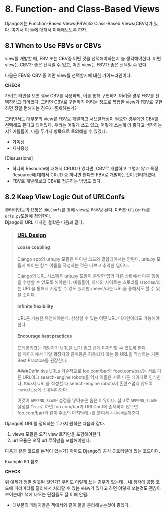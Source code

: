 # 8. Function- and Class-Based Views

Django에는 Function-Based Views(FBVs)와 Class-Based Views(CBVs)가 있다. 여기서 이 둘에 대해서 이해해보도록 하자.  

## 8.1 When to Use FBVs or CBVs

view를 개발할 때, FBV 또는 CBV중 어떤 것을 선택해야하는지 늘 생각해야한다. 어떤 view는 CBV가 좋은 선택일 수 있고, 어떤 view는 FBV가 좋은 선택일 수 있다.   

다음은 FBV와 CBV 중 어떤 view를 선택할지에 대한 가이드라인이다. 

**CHECK**

가이드 라인을 보면 결국 CBV를 사용하되, 이를 통해 구현하기 어려울 경우 FBV를 선택하라고 되어있다. 그러면 CBV로 구현하기 어려울 정도로 복잡한 view가 FBV로 구현하면 정말 편해지는 경우가 존재하는가?

그러면서도 대부분의 view를 FBV로 개발하고 서브클래싱이 필요한 경우에만 CBV를 선택해도 된다고 되어있다. 우리는 어떻게 쓰고 있고, 어떻게 쓰는게 더 좋다고 생각하는지?
예를들어, 다음 두가지 항목으로 토의해볼 수 있겠다. 

* 가독성
* 재사용성

[Dissussions] 

* 하나의 Resource에 대해서 CRUD가 있다면, CBV로 개발하고 그렇지 않고 특정 Resource에 대해서 CRUD 중 하나만 한다면 FBV로 개발하는것이 편리하겠다. 
* FBV로 개발해보고 CBV로 접근하는 방법도 있다.

## 8.2 Keep View Logic Out of URLConfs

클라이언트의 요청은 `URLConfs`를 통해 view로 라우팅 된다. 이러한 `URLConfs`를 `urls.py`모듈에 정의한다.   
Django의 URL 디자인 철학은 다음과 같다.  

>### [URL Design](https://docs.djangoproject.com/en/2.1/misc/design-philosophies/#url-design)
>#### Loose coupling
>Django app의 urls.py 모듈은 파이썬 코드와 결합되어서는 안된다. urls.py 모듈에 파이썬 함수 이름을 작성하는 것은 나쁘고 추악한 일이다.
>
>Django의 URL 시스템은 urls.py 모듈이 동일한 앱의 다른 상황에서 다른 행동을 수행할 수 있도록 해야한다. 예를들어, 하나의 사이트는 스토리를 /stories/라는 URL을 통해서 저장할 수 있도 있지만 /news/라는 URL을 통해서도 할 수 있을 것이다. 
>
>#### Infinite flexibility
>URL은 가능한 유연해야한다. 상상할 수 있는 어떤 URL 디자인이라도 가능해야한다. 
>
>#### Encourage best practices
>프레임워크는 개발자가 URL을 보기 좋고 쉽게 디자인할 수 있도록 한다.  
>웹 페이지에서 파일 확장자와 콤마등은 허용되지 않는 등 URL을 작성하는 기존 Best Practice를 권장한다. 
>
>####Definitive URLs
>기술적으로 foo.com/bar와 food.com/bar/는 서로 다른 URL이고 search-engine robots들 역시 이들은 서로 다른 페이지로 인식한다. 따라서 URL을 작성할 때 search-engine robots이 혼란스럽지 않도록 `normalize`에 신경써야한다.  
>
>이것이 `APPEND_SLASH` 설정을 넣어놓은 숨은 이유이다. 
>참고로 `APPEND_SLASH` 설정을 `True`로 하면 foo.com/bar가 URLConf에 존재하지 않으면 foo.com/bar/와 같이 주소의 마지막에 `/`를 붙여서 `리다이렉트`해준다.  

Django의 URL를 정의하는 두가지 원칙은 다음과 같다.   

1. views 모듈은 오직 view 로직만을 포함해야한다. 
2. url 모듈은 오직 url 로직만을 포함해야한다.  

다음과 같은 코드를 본적이 있는가? 아마도 Django의 공식 튜토리얼에 있는 코드이다.  

Example 8.1 참조 

**CHECK**

위 예제가 정말 잘못된 것인가? 우리도 이렇게 쓰는 경우가 있는데 ..
내 생각에 공통 코드에 파라미터를 달리해서 처리할 수 있는 view가 있다고 하면 이렇게 쓰는것도 괜찮아 보이는데?
책에 나오는 단점들도 잘 이해 안됨. 

* 대부분의 개발자들은 책에서와 같이 둘을 분리해놓는것이 좋겠다. 
